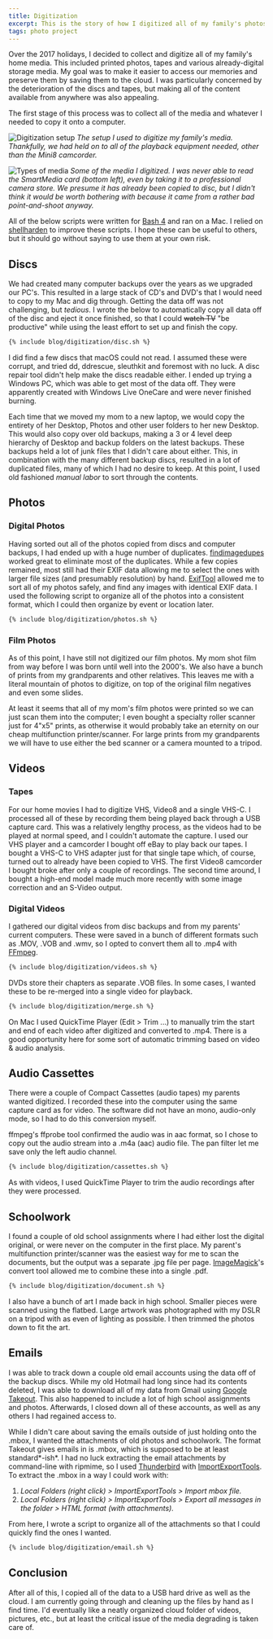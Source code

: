 ```yaml
---
title: Digitization
excerpt: This is the story of how I digitized all of my family's photos, home movies and files. I discuss the challenges I faced along the way as well as how I dealt with them.
tags: photo project
---
```


Over the 2017 holidays, I decided to collect and digitize all of my family's home media. This included printed photos, tapes and various already-digital storage media. My goal was to make it easier to access our memories and preserve them by saving them to the cloud. I was particularly concerned by the deterioration of the discs and tapes, but making all of the content available from anywhere was also appealing.

The first stage of this process was to collect all of the media and whatever I needed to copy it onto a computer.

![Digitization setup](/assets/blog/digitization/setup.jpg) *The setup I used to digitize my family's media. Thankfully, we had held on to all of the playback equipment needed, other than the Mini8 camcorder.*

![Types of media](/assets/blog/digitization/media.jpg) *Some of the media I digitized. I was never able to read the SmartMedia card (bottom left), even by taking it to a professional camera store. We presume it has already been copied to disc, but I didn't think it would be worth bothering with because it came from a rather bad point-and-shoot anyway.*

All of the below scripts were written for [Bash 4](https://www.gnu.org/software/bash/manual/) and ran on a Mac. I relied on [shellharden](https://github.com/anordal/shellharden/blob/master/how_to_do_things_safely_in_bash.md) to improve these scripts. I hope these can be useful to others, but it should go without saying to use them at your own risk.

## Discs

We had created many computer backups over the years as we upgraded our PC's. This resulted in a large stack of CD's and DVD's that I would need to copy to my Mac and dig through. Getting the data off was not challenging, but *tedious*. I wrote the below to automatically copy all data off of the disc and eject it once finished, so that I could ~~watch TV~~ "be productive" while using the least effort to set up and finish the copy.

```bash
{% include blog/digitization/disc.sh %}
```

I did find a few discs that macOS could not read. I assumed these were corrupt, and tried dd, ddrescue, sleuthkit and foremost with no luck. A disc repair tool didn't help make the discs readable either. I ended up trying a Windows PC, which was able to get most of the data off. They were apparently created with Windows Live OneCare and were never finished burning.

Each time that we moved my mom to a new laptop, we would copy the entirety of her Desktop, Photos and other user folders to her new Desktop. This would also copy over old backups, making a 3 or 4 level deep hierarchy of Desktop and backup folders on the latest backups. These backups held a lot of junk files that I didn't care about either. This, in combination with the many different backup discs, resulted in a lot of duplicated files, many of which I had no desire to keep. At this point, I used old fashioned *manual labor* to sort through the contents.

## Photos

### Digital Photos

Having sorted out all of the photos copied from discs and computer backups, I had ended up with a huge number of duplicates. [findimagedupes](https://github.com/opennota/findimagedupes) worked great to eliminate most of the duplicates. While a few copies remained, most still had their EXIF data allowing me to select the ones with larger file sizes (and presumably resolution) by hand. [ExifTool](https://www.sno.phy.queensu.ca/~phil/exiftool/) allowed me to sort all of my photos safely, and find any images with identical EXIF data. I used the following script to organize all of the photos into a consistent format, which I could then organize by event or location later.

```bash
{% include blog/digitization/photos.sh %}
```

### Film Photos

As of this point, I have still not digitized our film photos. My mom shot film from way before I was born until well into the 2000's. We also have a bunch of prints from my grandparents and other relatives. This leaves me with a literal mountain of photos to digitize, on top of the original film negatives and even some slides.

At least it seems that all of my mom's film photos were printed so we can just scan them into the computer; I even bought a specialty roller scanner just for 4"x5" prints, as otherwise it would probably take an eternity on our cheap multifunction printer/scanner. For large prints from my grandparents we will have to use either the bed scanner or a camera mounted to a tripod.

## Videos

### Tapes

For our home movies I had to digitize VHS, Video8 and a single VHS-C. I processed all of these by recording them being played back through a USB capture card. This was a relatively lengthy process, as the videos had to be played at normal speed, and I couldn't automate the capture. I used our VHS player and a camcorder I bought off eBay to play back our tapes. I bought a VHS-C to VHS adapter just for that single tape which, of course, turned out to already have been copied to VHS. The first Video8 camcorder I bought broke after only a couple of recordings. The second time around, I bought a high-end model made much more recently with some image correction and an S-Video output.

### Digital Videos

I gathered our digital videos from disc backups and from my parents' current computers. These were saved in a bunch of different formats such as .MOV, .VOB and .wmv, so I opted to convert them all to .mp4 with [FFmpeg](https://ffmpeg.org/documentation.html).

```bash
{% include blog/digitization/videos.sh %}
```

DVDs store their chapters as separate .VOB files. In some cases, I wanted these to be re-merged into a single video for playback.

```bash
{% include blog/digitization/merge.sh %}
```

On Mac I used QuickTime Player (Edit > Trim ...) to manually trim the start and end of each video after digitized and converted to .mp4. There is a good opportunity here for some sort of automatic trimming based on video & audio analysis.

## Audio Cassettes

There were a couple of Compact Cassettes (audio tapes) my parents wanted digitized. I recorded these into the computer using the same capture card as for video. The software did not have an mono, audio-only mode, so I had to do this conversion myself.

ffmpeg's ffprobe tool confirmed the audio was in aac format, so I chose to copy out the audio stream into a .m4a (aac) audio file. The pan filter let me save only the left audio channel.

```bash
{% include blog/digitization/cassettes.sh %}
```

As with videos, I used QuickTime Player to trim the audio recordings after they were processed.

## Schoolwork

I found a couple of old school assignments where I had either lost the digital original, or were never on the computer in the first place. My parent's multifunction printer/scanner was the easiest way for me to scan the documents, but the output was a separate .jpg file per page. [ImageMagick](https://www.imagemagick.org/script/command-line-processing.php)'s convert tool allowed me to combine these into a single .pdf.

```bash
{% include blog/digitization/document.sh %}
```

I also have a bunch of art I made back in high school. Smaller pieces were scanned using the flatbed. Large artwork was photographed with my DSLR on a tripod with as even of lighting as possible. I then trimmed the photos down to fit the art.

## Emails

I was able to track down a couple old email accounts using the data off of the backup discs. While my old Hotmail had long since had its contents deleted, I was able to download all of my data from Gmail using [Google Takeout](https://takeout.google.com/settings/takeout/). This also happened to include a lot of high school assignments and photos. Afterwards, I closed down all of these accounts, as well as any others I had regained access to.

While I didn't care about saving the emails outside of just holding onto the .mbox, I wanted the attachments of old photos and schoolwork. The format Takeout gives emails in is .mbox, which is supposed to be at least standard*-ish*. I had no luck extracting the email attachments by command-line with ripmime, so I used [Thunderbird](https://www.thunderbird.net/en-US/) with [ImportExportTools](https://addons.mozilla.org/en-US/thunderbird/addon/importexporttools/). To extract the .mbox in a way I could work with:

1. *Local Folders (right click) > ImportExportTools > Import mbox file.*
2. *Local Folders (right click) > ImportExportTools > Export all messages in the folder > HTML format (with attachments).*

From here, I wrote a script to organize all of the attachments so that I could quickly find the ones I wanted.

```bash
{% include blog/digitization/email.sh %}
```

## Conclusion

After all of this, I copied all of the data to a USB hard drive as well as the cloud. I am currently going through and cleaning up the files by hand as I find time. I'd eventually like a neatly organized cloud folder of videos, pictures, etc., but at least the critical issue of the media degrading is taken care of.
